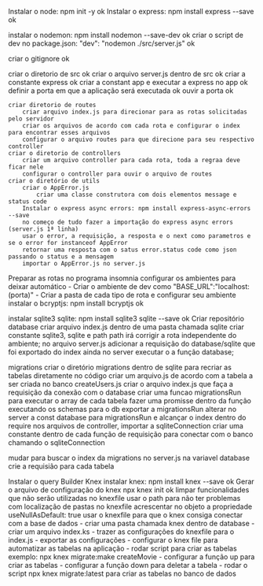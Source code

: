 Instalar o node: npm init -y ok
Instalar o express: npm install express --save ok

instalar o nodemon: npm install nodemon --save-dev ok
criar o script de dev no package.json:  "dev": "nodemon ./src/server.js" ok

criar o gitignore ok

criar o diretorio de src ok
    criar o arquivo server.js dentro de src ok
        criar a constante express ok
        criar a constant app e executar a express no app ok
        definir a porta em que a aplicação será executada ok
        ouvir a porta ok
    
    criar diretorio de routes
        criar arquivo index.js para direcionar para as rotas solicitadas pelo servidor
        criar os arquivos de acordo com cada rota e configurar o index para encontrar esses arquivos
        configurar o arquivo routes para que direcione para seu respectivo controller
    criar o diretorio de controllers
        criar um arquivo controller para cada rota, toda a regraa deve ficar nele
        configurar o controller para ouvir o arquivo de routes
    criar o diretório de utils
        criar o AppError.js
            criar uma classe construtora com dois elementos message e status code
        Instalar o express async errors: npm install express-async-errors --save
        no começo de tudo fazer a importação do express async errors (server.js 1ª linha)
        usar o error, a requisição, a resposta e o next como parametros e se o error for instanceof AppError
        retornar uma resposta com o satus error.status code como json passando o status e a mensagem
        importar o AppError.js no server.js

Preparar as rotas no programa insomnia configurar os ambientes para deixar automático
    - Criar o ambiente de dev como "BASE_URL":"localhost:(porta)"
    - Criar a pasta de cada tipo de rota e configurar seu ambiente
instalar o bcryptjs: npm install bcryptjs ok

instalar sqlite3 sqlite: npm install sqlite3 sqlite --save ok
    Criar repositório database
    criar arquivo index.js dentro de uma pasta chamada sqlite
        criar constante sqlite3, sqlite e path
        path irá corrigir a rota independente do ambiente;
    no arquivo server.js adicionar a requisição do database/sqlite que foi exportado do index
    ainda no server executar o a função database;

migrations 
criar o diretório migrations dentro de sqlite para recriar as tabelas diretamente no código
criar um arquivo.js de acordo com a tabela a ser criada no banco createUsers.js
criar o arquivo index.js que faça a requisição da conexão com o database
criar uma funcao migrationsRun para executar o array de cada tabela
fazer uma promisse dentro da função executando os schemas para o db
exportar a migrationsRun
alterar no server a const database para migrationsRun e alcançar o index dentro do require
nos arquivos de controller, importar a sqliteConnection
criar uma constante dentro de cada função de requisição para conectar com o banco chamando o sqliteConnection

mudar para buscar o index da migrations no server.js na variavel database
crie a requisião para cada tabela


Instalar o query Builder Knex
instalar knex: npm install knex --save ok
Gerar o arquivo de configuração do knex npx knex init ok
limpar funcionalidades que não serão utilizadas no knexfile
usar o path para não ter problemas com localização de pastas no knexfile
acrescentar no objeto a propriedade useNullAsDefault: true
usar o knexfile para que o knex consiga conectar com a base de dados
    - criar uma pasta chamada knex dentro de database
    - criar um arquivo index.ks
    - trazer as configurações do knexfile para o index.js
    - exportar as configurações
    - configurar o knex file para automatizar as tabelas na aplicação
    - rodar script para criar as tabelas exemplo: npx knex migrate:make createMovie
    - configurar a função up para criar as tabelas
    - configurar a função down para deletar a tabela
    - rodar o script npx knex migrate:latest para criar as tabelas no banco de dados
